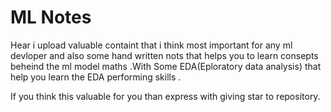 # ML Notes

  Hear i upload valuable containt that i think most important for any ml devloper and also some  hand written nots that helps you to learn 
consepts beheind the ml model maths .With Some EDA(Eploratory data analysis) that help you learn the EDA performing skills .

  If you think this valuable for you than express with giving star to repository.
